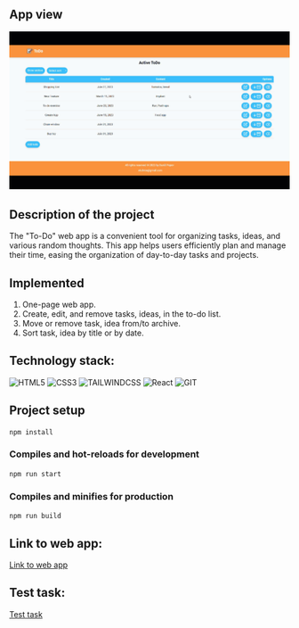 ## App view

![Overview](./assets/overview.gif)

## Description of the project

The "To-Do" web app is a convenient tool for organizing tasks, ideas, and various random thoughts. This app helps users efficiently plan and manage their time, easing the organization of day-to-day tasks and projects.

## Implemented

1. One-page web app.
2. Create, edit, and remove tasks, ideas, in the to-do list.
3. Move or remove task, idea from/to archive.
4. Sort task, idea by title or by date.

## Technology stack:

![HTML5](https://img.shields.io/badge/HTML5-E34F26?style=for-the-badge&logo=html5&logoColor=white)
![CSS3](https://img.shields.io/badge/CSS3-1572B6?style=for-the-badge&logo=css3&logoColor=white)
![TAILWINDCSS](https://img.shields.io/badge/tailwindcss-CC6699?style=for-the-badge&logoColor=white)
![React](https://img.shields.io/badge/Vue.js-35495E?style=for-the-badge&logo=vuedotjs&logoColor=4FC08D)
![GIT](https://img.shields.io/badge/GIT-E44C30?style=for-the-badge&logo=git&logoColor=white)

## Project setup
```
npm install
```

### Compiles and hot-reloads for development
```
npm run start
```

### Compiles and minifies for production
```
npm run build
```

## Link to web app:

[Link to web app](https://test-task-to-do-vue-js.vercel.app/)

## Test task:

[Test task](https://docs.google.com/document/d/1TnLjxMGN1DgV6zUeT8KTiwBGZssgeuF2OaaqM9crgc4/edit?usp=sharing)







